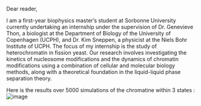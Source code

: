 Dear reader,

I am a first-year biophysics master’s student at Sorbonne University currently undertaking an internship under the supervision of Dr. Genevieve Thon, a biologist at the Department of Biology of the University of Copenhagen (UCPH), and Dr. Kim Sneppen, a physicist at the Niels Bohr Institute of UCPH. The focus of my internship is the study of heterochromatin in fission yeast. Our research involves investigating the kinetics of nucleosome modifications and the dynamics of chromatin modifications using a combination of cellular and molecular biology methods, along with a theoretical foundation in the liquid-liquid phase separation theory.

Here is the results over 5000 simulations of the chromatine within 3 states : 
![image](https://github.com/Adrien-Berard/InternshipKU/assets/74345091/67199d34-c360-439f-ae98-3afe832be3b5)

